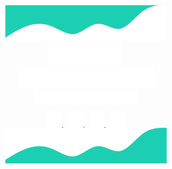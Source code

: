 <div align="center">
    <img src="svg/top-waves.svg" />
</div>

<div align="center">
    <img src="svg/first-name.svg" />
    <img width="6.5px" />
    <img src="svg/last-name.svg" />
</div>

<div align="center">
    <img src="svg/full-stack.svg" />
</div>

<img height="15px" />

<div align="center">
    <a href="https://www.linkedin.com/in/nikola-ver/">
        <img src="svg/linkedin.svg" />
    </a>
    <img width="10px" />
    <a href="mailto: nikolveresh@gmail.com">
        <img src="svg/email.svg" />
    </a>
    <img width="10px" />
    <a href="./svg/skype.txt">
        <img src="svg/skype.svg" />
    </a>
    <img width="10px" />
    <a href="https://www.codewars.com/users/Nikola-Ver">
        <img src="svg/codewars.svg" />
    </a>
</div>

<div align="center">
    <img src="svg/bottom-waves.svg" />
</div>
